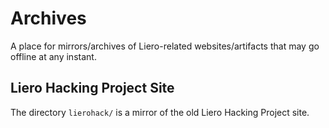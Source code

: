 # Archives

A place for mirrors/archives of Liero-related
websites/artifacts that may go offline at any instant.

## Liero Hacking Project Site

The directory `lierohack/` is a mirror of the old
Liero Hacking Project site.

